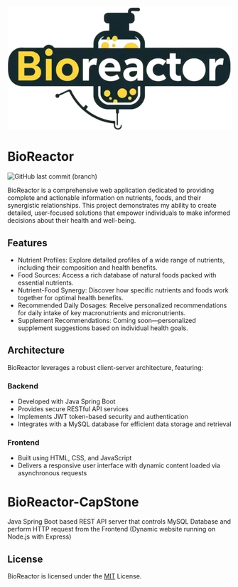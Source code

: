 ![BioReactor](public/images/vitamins/BioReactor.png)
# BioReactor
![GitHub last commit (branch)](https://img.shields.io/github/last-commit/AndriiKordiukov/BioReactor)

BioReactor is a comprehensive web application dedicated to providing complete and actionable information on nutrients, foods, and their synergistic relationships. This project demonstrates my ability to create detailed, user-focused solutions that empower individuals to make informed decisions about their health and well-being.
## Features
- Nutrient Profiles: Explore detailed profiles of a wide range of nutrients, including their composition and health benefits.
- Food Sources: Access a rich database of natural foods packed with essential nutrients.
- Nutrient-Food Synergy: Discover how specific nutrients and foods work together for optimal health benefits.
- Recommended Daily Dosages: Receive personalized recommendations for daily intake of key macronutrients and micronutrients.
- Supplement Recommendations: Coming soon—personalized supplement suggestions based on individual health goals.

## Architecture
BioReactor leverages a robust client-server architecture, featuring:

### Backend
- Developed with Java Spring Boot
- Provides secure RESTful API services
- Implements JWT token-based security and authentication
- Integrates with a MySQL database for efficient data storage and retrieval
### Frontend
- Built using HTML, CSS, and JavaScript
- Delivers a responsive user interface with dynamic content loaded via asynchronous requests

# BioReactor-CapStone
Java Spring Boot based REST API server that controls MySQL Database and perform HTTP request from the Frontend (Dynamic website running on Node.js with Express)


## License
BioReactor is licensed under the [MIT](https://choosealicense.com/licenses/mit/) License.
